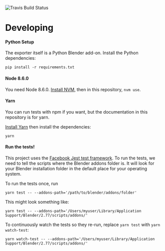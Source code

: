 ![Travis Build Status](https://api.travis-ci.org/AndrewRayCode/toasted-potato.svg?branch=master)

# Developing

#### Python Setup

The exporter itself is a Python Blender add-on. Install the Python dependencies:

    pip install -r requirements.txt

#### Node 8.6.0

You need Node 8.6.0. [Install NVM](https://github.com/creationix/nvm), then in this repository, `nvm use`.

#### Yarn

You can run tests with npm if you want, but the documentation in this repository is for yarn.

[Install Yarn](https://yarnpkg.com/lang/en/docs/install/) then install the dependencies:

    yarn

#### Run the tests!

This project uses the [Facebook Jest test framework](https://github.com/facebook/jest). To run the tests, we need to tell the scripts where the Blender addons folder is. It will look for your Blender installation folder in the default place for your operating system.

To run the tests once, run

    yarn test -- --addons-path='/path/to/blender/addons/folder'

This might look something like:

    yarn test -- --addons-path='/Users/myuser/Library/Application Support/Blender/2.77/scripts/addons/'

To continuously watch the tests so they re-run, replace `yarn test` with `yarn watch-test`:

    yarn watch-test -- --addons-path='/Users/myuser/Library/Application Support/Blender/2.77/scripts/addons/'
